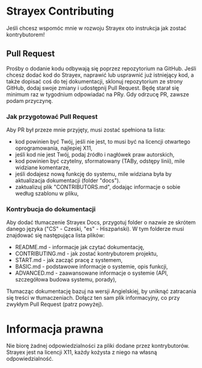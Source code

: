 # Strayex Contributing

Jeśli chcesz wspomóc mnie w rozwoju Strayex oto instrukcja jak zostać kontrybutorem!

## Pull Request

Prośby o dodanie kodu odbywają się poprzez repozytorium na GitHub.
Jeśli chcesz dodać kod do Strayex, naprawić lub usprawnić już istniejący kod, a także dopisać coś do tej dokumentacji,
sklonuj repozytorium ze strony GitHub, dodaj swoje zmiany i udostępnij Pull Request.
Będę starał się minimum raz w tygodnium odpowiadać na PRy.
Gdy odrzucę PR, zawsze podam przyczynę.

### Jak przygotować Pull Request

Aby PR był przeze mnie przyjęty, musi zostać spełniona ta lista:

- kod powinien być Twój, jeśli nie jest, to musi być na licencji otwartego oprogramowania, najlepiej X11,
- jeśli kod nie jest Twój, podaj źródło i nagłówek praw autorskich,
- kod powinien być czytelny, sformatowany (TABy, odstępy linii), mile widziane komentarze,
- jeśli dodajesz nową funkcję do systemu, mile widziana była by aktualizacja dokumentacji (folder "docs").
- zaktualizuj plik "CONTRIBUTORS.md", dodając informacje o sobie według szablonu w pliku,

### Kontrybucja do dokumentacji

Aby dodać tłumaczenie Strayex Docs, przygotuj folder o nazwie ze skrótem danego języka ("CS" - Czeski, "es" - Hiszpański).
W tym folderze musi znajdować się następująca lista plików:

- README.md - informacje jak czytać dokumentację,
- CONTRIBUTING.md - jak zostać kontrybutorem projektu,
- START.md - jak zacząć pracę z systemem,
- BASIC.md - podstawowe informacje o systemie, opis funkcji,
- ADVANCED.md - zaawansowane informacje o systemie (API, szczegółowa budowa systemu, porady),

Tłumacząc dokumentację bazuj na wersji Angielskiej, by uniknąć zatracania się treści w tłumaczeniach.
Dołącz ten sam plik informacyjny, co przy zwykłym Pull Request (patrz powyżej).

# Informacja prawna

Nie biorę żadnej odpowiedzialności za pliki dodane przez kontrybutorów.
Strayex jest na licencji X11, każdy kożysta z niego na własną odpowiedzialność.
